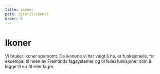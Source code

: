```yaml
---
title: ikoner
path: /profil/ikoner
order: 9
---
```


# Ikoner

Vi bruker ikoner sparsomt. De ikonene vi har valgt å ha, er funksjonelle, for eksempel til noen av Fremtinds fagsystemer og til fellesfunksjoner som å legge til en fil eller lagre.
